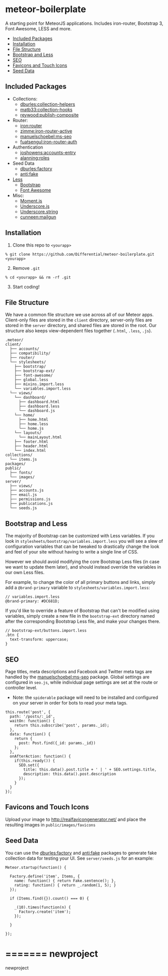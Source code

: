 
# meteor-boilerplate

A starting point for MeteorJS applications. Includes iron-router, Bootstrap 3, Font Awesome, LESS and more.

* [Included Packages](#included-packages)
* [Installation](#installation)
* [File Structure](#file-structure)
* [Bootstrap and Less](#bootstrap-and-less)
* [SEO](#seo)
* [Favicons and Touch Icons](#favicons-and-touch-icons)
* [Seed Data](#seed-data)

## <a name="included-packages"></a> Included Packages

* Collections:
  * [dburles:collection-helpers](https://github.com/dburles/meteor-collection-helpers)
  * [matb33:collection-hooks](https://github.com/matb33/meteor-collection-hooks)
  * [reywood:publish-composite](https://github.com/englue/meteor-publish-composite)
* Router:
  * [iron:router](https://github.com/EventedMind/iron-router)
  * [zimme:iron-router-active](https://github.com/zimme/meteor-iron-router-active)
  * [manuelschoebel:ms-seo](https://github.com/DerMambo/ms-seo)
  * [fuatsengul:iron-router-auth](https://github.com/XpressiveCode/iron-router-auth)
* Authentication
  * [joshowens:accounts-entry](https://github.com/Differential/accounts-entry/)
  * [alanning:roles](https://github.com/alanning/meteor-roles)
* Seed Data
  * [dburles:factory](https://github.com/percolatestudio/meteor-factory)
  * [anti:fake](https://github.com/anticoders/meteor-fake/)
* [Less](http://lesscss.org)
  * [Bootstrap](http://getbootstrap.com)
  * [Font Awesome](http://fontawesome.io)
* Misc:
  * [Moment.js](http://momentjs.com/)
  * [Underscore.js](http://underscorejs.org/)
  * [Underscore.string](http://epeli.github.io/underscore.string/)
  * [cunneen:mailgun](https://github.com/cunneen/meteor-mailgun)

## <a name="installation"></a> Installation

1. Clone this repo to `<yourapp>`

  `% git clone https://github.com/Differential/meteor-boilerplate.git <yourapp>`

2. Remove `.git`

  `% cd <yourapp> && rm -rf .git`

3. Start coding!

## <a name="file-structure"></a> File Structure

We have a common file structure we use across all of our Meteor apps. Client-only files are stored in the `client` directory, server-only files are stored in the `server` directory, and shared files are stored in the root. Our structure also keeps view-dependent files together (`.html`, `.less`, `.js`).

```
.meteor/
client/
  ├── accounts/
  ├── compatibility/
  ├── router/
  └── stylesheets/
    ├── bootstrap/
    ├── bootstrap-ext/
    ├── font-awesome/
    ├── global.less
    ├── mixins.import.less
    └── variables.import.less
  └── views/
    └── dashboard/
      ├── dashboard.html
      ├── dashboard.less
      └── dashboard.js
    └── home/
      ├── home.html
      ├── home.less
      └── home.js
    └── layouts/
      └── mainLayout.html
    ├── footer.html
    ├── header.html
    └── index.html
collections/
  └── items.js
packages/
public/
  ├── fonts/
  └── images/
server/
  ├── views/
  ├── accounts.js
  ├── email.js
  ├── permissions.js
  ├── publications.js
  └── seeds.js
```

## <a name="bootstrap-and-less"></a> Bootstrap and Less

The majority of Bootstrap can be customized with Less variables. If you look in `stylesheets/bootstrap/variables.import.less` you will see a slew of configuration variables that can be tweaked to drastically change the look and feel of your site without having to write a single line of CSS.

However we should avoid modifying the core Bootstrap Less files (in case we want to update them later), and should instead override the variables in our own Less files.

For example, to change the color of all primary buttons and links, simply add a `@brand-primary` variable to `stylesheets/variables.import.less`:

```
// variables.import.less
@brand-primary: #DC681D;
```

If you'd like to override a feature of Bootstrap that can't be modified using variables, simply create a new file in the `bootstrap-ext` directory named after the corresponding Bootstrap Less file, and make your changes there.

```
// bootstrap-ext/buttons.import.less
.btn {
  text-transform: uppercase;
}
```


## <a name="seo"></a> SEO

Page titles, meta descriptions and Facebook and Twitter meta tags are handled by the [manuelschoebel:ms-seo](https://github.com/DerMambo/ms-seo) package. Global settings are configured in `seo.js`, while individual page settings are set at the route or controller level.

* Note: the `spiderable` package will need to be installed and configured on your server in order for bots to read your meta tags.

```
this.route('post', {
  path: '/posts/:_id',
  waitOn: function() {
    return this.subscribe('post', params._id);
  },
  data: function() {
    return {
      post: Post.find({_id: params._id})
    };
  },
  onAfterAction: function() {
    if(this.ready()) {
      SEO.set({
        title: this.data().post.title + ' | ' + SEO.settings.title,
        description: this.data().post.description
      });
    }
  }
});
```

## <a name="favicons-and-touch-icons"></a> Favicons and Touch Icons

Upload your image to http://realfavicongenerator.net/ and place the resulting images in `public/images/favicons`

## Seed Data

You can use the [dburles:factory](https://github.com/percolatestudio/meteor-factory) and [anti:fake](https://github.com/anticoders/meteor-fake/) packages to generate fake collection data for testing your UI. See `server/seeds.js` for an example:

```
Meteor.startup(function() {

  Factory.define('item', Items, {
    name: function() { return Fake.sentence(); },
    rating: function() { return _.random(1, 5); }
  });

  if (Items.find({}).count() === 0) {

    _(10).times(function(n) {
      Factory.create('item');
    });

  }

});

```
=======
newproject
==========

newproject
